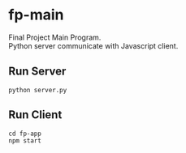 # fp-main

Final Project Main Program.\
Python server communicate with Javascript client.

## Run Server

```
python server.py
```

## Run Client

```
cd fp-app
npm start
```
